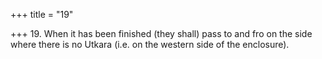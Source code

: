 +++
title = "19"

+++
19. When it has been finished (they shall) pass to and fro on the side where there is no Utkara (i.e. on the western side of the enclosure).
